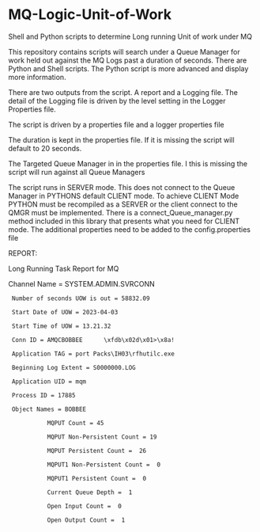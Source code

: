 # MQ-Logic-Unit-of-Work
Shell and Python scripts to determine Long running Unit of work under MQ

This repository contains scripts will search under a Queue Manager for work held out against the MQ Logs past a duration of seconds. There are Python and Shell scripts. The Python script is more advanced and display more information.

There are two outputs from the script. A report and a Logging file. The detail of the Logging file is driven by the level setting in the Logger Properties file.

The script is driven by a properties file and a logger properties file

The duration is kept in the properties file. If it is missing the script will default to 20 seconds.

The Targeted Queue Manager in in the properties file. I this is missing the script will run against all Queue Managers

The script runs in SERVER mode.  This does not connect to the Queue Manager in PYTHONS default CLIENT mode. To achieve CLIENT Mode PYTHON must be recompiled as a SERVER or the client connect to the QMGR must be implemented. There is a connect_Queue_manager.py method included in this library that presents what you need for CLIENT mode. The additional properties need to be added to the config.properties file

REPORT:

Long Running Task Report for MQ

Channel Name = SYSTEM.ADMIN.SVRCONN

     Number of seconds UOW is out = 58832.09

     Start Date of UOW = 2023-04-03

     Start Time of UOW = 13.21.32

     Conn ID = AMQCBOBBEE      \xfdb\x02d\x01>\x8a!

     Application TAG = port Packs\IH03\rfhutilc.exe

     Beginning Log Extent = S0000000.LOG

     Application UID = mqm

     Process ID = 17885

     Object Names = BOBBEE

               MQPUT Count = 45

               MQPUT Non-Persistent Count = 19

               MQPUT Persistent Count =  26

               MQPUT1 Non-Persistent Count =  0

               MQPUT1 Persistent Count =  0

               Current Queue Depth =  1

               Open Input Count =  0

               Open Output Count =  1

